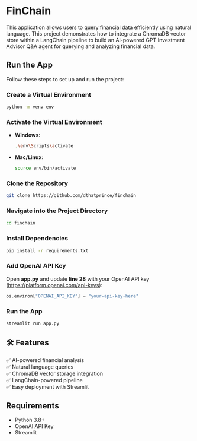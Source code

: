 # FinChain
This application allows users to query financial data efficiently using natural language. This project demonstrates how to integrate a ChromaDB vector store within a LangChain pipeline to build an AI-powered GPT Investment Advisor Q&amp;A agent for querying and analyzing financial data.


## Run the App

Follow these steps to set up and run the project:

### Create a Virtual Environment  
```bash
python -m venv env
```

### Activate the Virtual Environment  
- **Windows:**  
  ```bash
  .\env\Scripts\activate
  ```
- **Mac/Linux:**  
  ```bash
  source env/bin/activate
  ```

### Clone the Repository  
```bash
git clone https://github.com/dthatprince/finchain
```

### Navigate into the Project Directory  
```bash
cd finchain
```

### Install Dependencies  
```bash
pip install -r requirements.txt
```

### Add OpenAI API Key  
Open **app.py** and update **line 28** with your OpenAI API key (https://platform.openai.com/api-keys):  
```python
os.environ["OPENAI_API_KEY"] = "your-api-key-here"
```


### Run the App  
```bash
streamlit run app.py
```

## 🛠️ Features
✅ AI-powered financial analysis  
✅ Natural language queries  
✅ ChromaDB vector storage integration  
✅ LangChain-powered pipeline  
✅ Easy deployment with Streamlit  

## Requirements
- Python 3.8+
- OpenAI API Key
- Streamlit


